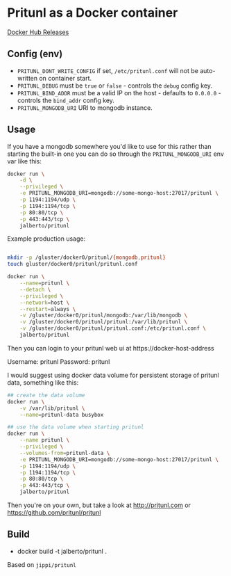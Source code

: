 # Pritunl as a Docker container

[Docker Hub Releases](https://hub.docker.com/r/jalberto/pritunl/)

## Config (env)

- `PRITUNL_DONT_WRITE_CONFIG` if set, `/etc/pritunl.conf` will not be auto-written on container start.
- `PRITUNL_DEBUG` must be `true` or `false` - controls the `debug` config key.
- `PRITUNL_BIND_ADDR` must be a valid IP on the host - defaults to `0.0.0.0` - controls the `bind_addr` config key.
- `PRITUNL_MONGODB_URI` URI to mongodb instance.

## Usage

If you have a mongodb somewhere you'd like to use for this rather than starting the built-in one you can
do so through the `PRITUNL_MONGODB_URI` env var like this:

```sh
docker run \
    -d \
    --privileged \
    -e PRITUNL_MONGODB_URI=mongodb://some-mongo-host:27017/pritunl \
    -p 1194:1194/udp \
    -p 1194:1194/tcp \
    -p 80:80/tcp \
    -p 443:443/tcp \
    jalberto/pritunl
```

Example production usage:

```sh

mkdir -p /gluster/docker0/pritunl/{mongodb,pritunl}
touch gluster/docker0/pritunl/pritunl.conf

docker run \
    --name=pritunl \
    --detach \
    --privileged \
    --network=host \
    --restart=always \
    -v /gluster/docker0/pritunl/mongodb:/var/lib/mongodb \
    -v /gluster/docker0/pritunl/pritunl:/var/lib/pritunl \
    -v /gluster/docker0/pritunl/pritunl.conf:/etc/pritunl.conf \
    jalberto/pritunl
```

Then you can login to your pritunl web ui at https://docker-host-address

Username: pritunl Password: pritunl

I would suggest using docker data volume for persistent storage of pritunl data, something like this:

```sh
## create the data volume
docker run \
    -v /var/lib/pritunl \
    --name=pritunl-data busybox

## use the data volume when starting pritunl
docker run \
    --name pritunl \
    --privileged \
    --volumes-from=pritunl-data \
    -e PRITUNL_MONGODB_URI=mongodb://some-mongo-host:27017/pritunl \
    -p 1194:1194/udp \
    -p 1194:1194/tcp \
    -p 80:80/tcp \
    -p 443:443/tcp \
    jalberto/pritunl
```

Then you're on your own, but take a look at http://pritunl.com or https://github.com/pritunl/pritunl

## Build

- docker build -t jalberto/pritunl .

Based on `jippi/pritunl`
